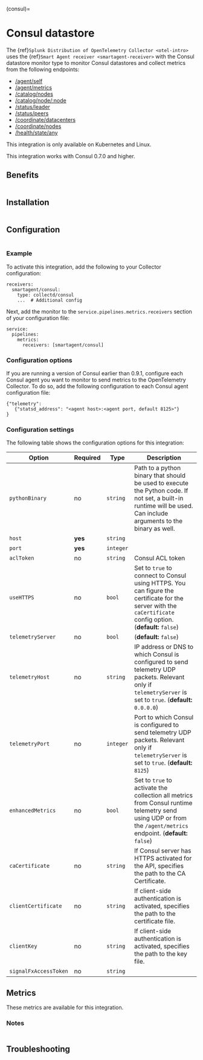 (consul)=

# Consul datastore

<meta name="description" content="Use this Splunk Observability Cloud integration for the Consul datastore monitor. See benefits, install, configuration, and metrics">

The {ref}`Splunk Distribution of OpenTelemetry Collector <otel-intro>` uses the {ref}`Smart Agent receiver <smartagent-receiver>` with the Consul datastore monitor type to monitor Consul datastores and collect metrics from the following endpoints:

- [/agent/self](https://www.consul.io/api/agent.html#read-configuration)
- [/agent/metrics](https://www.consul.io/api/agent.html#view-metrics)
- [/catalog/nodes](https://www.consul.io/api/catalog.html#list-nodes)
- [/catalog/node/:node](https://www.consul.io/api/catalog.html#list-services-for-node)
- [/status/leader](https://www.consul.io/api/status.html#get-raft-leader)
- [/status/peers](https://www.consul.io/api/status.html#list-raft-peers)
- [/coordinate/datacenters](https://www.consul.io/api/coordinate.html#read-wan-coordinates)
- [/coordinate/nodes](https://www.consul.io/api/coordinate#read-lan-coordinates-for-all-nodes)
- [/health/state/any](https://www.consul.io/api/health.html#list-checks-in-state)

This integration is only available on Kubernetes and Linux. 

This integration works with Consul 0.7.0 and higher.

## Benefits

```{include} /_includes/benefits.md
```

## Installation

```{include} /_includes/collector-installation-linux.md
```

## Configuration

```{include} /_includes/configuration.md
```

### Example

To activate this integration, add the following to your Collector configuration:

```
receivers:
  smartagent/consul:
    type: collectd/consul
    ...  # Additional config
```

Next, add the monitor to the `service.pipelines.metrics.receivers` section of your configuration file:

```
service:
  pipelines:
    metrics:
      receivers: [smartagent/consul]
```

### Configuration options

If you are running a version of Consul earlier than 0.9.1, configure each Consul agent you want to monitor to send metrics to the OpenTelemetry Collector. To do so, add the following configuration to each Consul agent configuration file:

```
{"telemetry":
   {"statsd_address": "<agent host>:<agent port, default 8125>"}
}
```
### Configuration settings

The following table shows the configuration options for this integration:

| Option | Required | Type | Description |
| --- | --- | --- | --- |
| `pythonBinary` | no | `string` | Path to a python binary that should be used to execute the Python code. If not set, a built-in runtime will be used.  Can include arguments to the binary as well. |
| `host` | **yes** | `string` |  |
| `port` | **yes** | `integer` |  |
| `aclToken` | no | `string` | Consul ACL token |
| `useHTTPS` | no | `bool` | Set to `true` to connect to Consul using HTTPS. You can figure the certificate for the server with the `caCertificate` config option. (**default:** `false`) |
| `telemetryServer` | no | `bool` |  (**default:** `false`) |
| `telemetryHost` | no | `string` | IP address or DNS to which Consul is configured to send telemetry UDP packets. Relevant only if `telemetryServer` is set to `true`. (**default:** `0.0.0.0`) |
| `telemetryPort` | no | `integer` | Port to which Consul is configured to send telemetry UDP packets. Relevant only if `telemetryServer` is set to `true`. (**default:** `8125`) |
| `enhancedMetrics` | no | `bool` | Set to `true` to activate the collection all metrics from Consul runtime telemetry send using UDP or from the `/agent/metrics` endpoint. (**default:** `false`) |
| `caCertificate` | no | `string` | If Consul server has HTTPS activated for the API, specifies the path to the CA Certificate. |
| `clientCertificate` | no | `string` | If client-side authentication is activated, specifies the path to the certificate file. |
| `clientKey` | no | `string` | If client-side authentication is activated, specifies the path to the key file. |
| `signalFxAccessToken` | no | `string` |  |

## Metrics

These metrics are available for this integration.

<div class="metrics-yaml" url="https://raw.githubusercontent.com/signalfx/signalfx-agent/main/pkg/monitors/collectd/consul/metadata.yaml"></div>

### Notes

```{include} /_includes/metric-defs.md
```

## Troubleshooting

```{include} /_includes/troubleshooting.md
```
